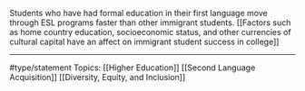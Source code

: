 Students who have had formal education in their first language move through ESL programs faster than other immigrant students. [[Factors such as home country education, socioeconomic status, and other currencies of cultural capital have an affect on immigrant student success in college]]

* * *
#type/statement Topics: [[Higher Education]] [[Second Language Acquisition]] [[Diversity, Equity, and Inclusion]]